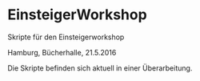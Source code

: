 # EinsteigerWorkshop
Skripte für den Einsteigerworkshop

Hamburg, Bücherhalle, 21.5.2016

Die Skripte befinden sich aktuell in einer Überarbeitung.
